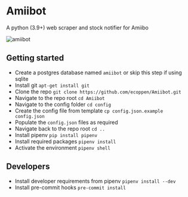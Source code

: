 # Amiibot
A python (3.9+) web scraper and stock notifier for Amiibo

![amiibot](https://user-images.githubusercontent.com/51025241/176945832-469f75d2-c3e8-4ba0-be54-77e1823b2987.png)

## Getting started
- Create a postgres database named `amiibot` or skip this step if using sqlite
- Install git `apt-get install git` 
- Clone the repo `git clone https://github.com/ecoppen/Amiibot.git`
- Navigate to the repo root `cd Amiibot`
- Navigate to the config folder `cd config`
- Create the config file from template `cp config.json.example config.json`
- Populate the `config.json` files as required
- Navigate back to the repo root `cd ..`
- Install pipenv `pip install pipenv`
- Install required packages `pipenv install`
- Activate the environment `pipenv shell`

## Developers
- Install developer requirements from pipenv `pipenv install --dev`
- Install pre-commit hooks `pre-commit install`
